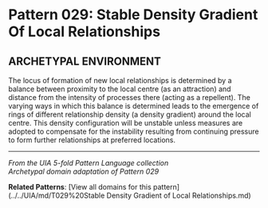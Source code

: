 # Pattern 029: Stable Density Gradient Of Local Relationships

## ARCHETYPAL ENVIRONMENT

The locus of formation of new local relationships is determined by a balance between proximity to the local centre (as an attraction) and distance from the intensity of processes there (acting as a repellent). The varying ways in which this balance is determined leads to the emergence of rings of different relationship density (a density gradient) around the local centre. This density configuration will be unstable unless measures are adopted to compensate for the instability resulting from continuing pressure to form further relationships at preferred locations.

---

*From the UIA 5-fold Pattern Language collection*  
*Archetypal domain adaptation of Pattern 029*

**Related Patterns**: [View all domains for this pattern](../../UIA/md/T029%20Stable Density Gradient of Local Relationships.md)
